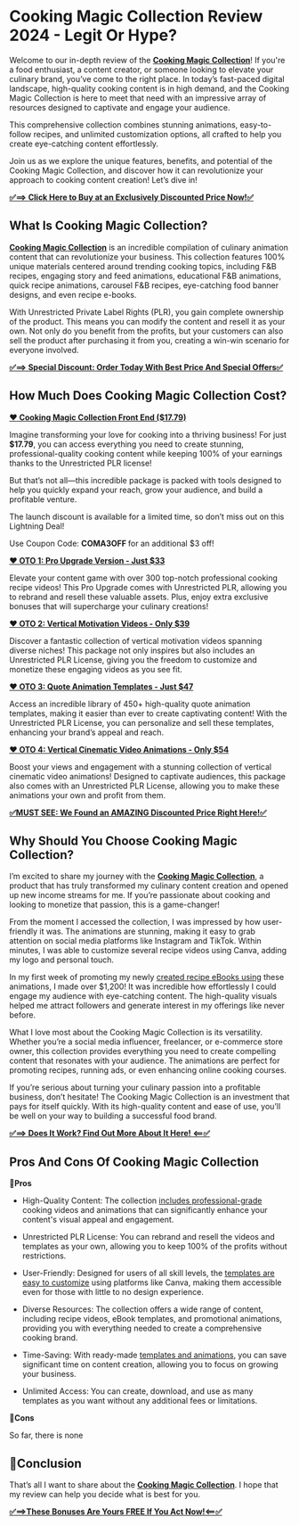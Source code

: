 <div data-breakout="normal">
<h1 id="viewer-89vfs114" class="_9Dsuo NfA7j HZbzS QMtOy" dir="auto">Cooking Magic Collection Review 2024 - Legit Or Hype?</h1>
</div>
<div data-breakout="normal">
<p id="viewer-p7vfw573" class="Is4xI aaZkV rIsue QMtOy" dir="auto"><span class="vsfWl">Welcome to our in-depth review of the <a href="https://onlinedigitalmarketing.hashnode.dev/cooking-magic-collection-review"><strong>Cooking Magic Collection</strong></a>! If you're a food enthusiast, a content creator, or someone looking to elevate your culinary brand, you’ve come to the right place. In today’s fast-paced digital landscape, high-quality cooking content is in high demand, and the Cooking Magic Collection is here to meet that need with an impressive array of resources designed to captivate and engage your audience.</span></p>

</div>
<div data-breakout="normal">
<p id="viewer-yonf1703" class="Is4xI aaZkV rIsue QMtOy" dir="auto"><span class="vsfWl">This comprehensive collection combines stunning animations, easy-to-follow recipes, and unlimited customization options, all crafted to help you create eye-catching content effortlessly.</span></p>

</div>
<div data-breakout="normal">
<p id="viewer-02rzz706" class="Is4xI aaZkV rIsue QMtOy" dir="auto"><span class="vsfWl">Join us as we explore the unique features, benefits, and potential of the Cooking Magic Collection, and discover how it can revolutionize your approach to cooking content creation! Let’s dive in!</span></p>
<p dir="auto"><a href="https://warriorplus.com/o2/a/t0ryfb0/0"><strong>✅==&gt; Click Here to Buy at an Exclusively Discounted Price Now!✅</strong></a></p>

</div>
<div data-breakout="normal">
<h2 id="viewer-pgwwp118" class="_6Aw8R NfA7j rIsue QMtOy" dir="auto"><span class="KfHkb"><strong>What Is Cooking Magic Collection?</strong></span></h2>
</div>
<div data-breakout="normal">
<p id="viewer-m2sb827111" class="Is4xI aaZkV rIsue QMtOy" dir="auto"><span class="vsfWl"><a href="https://onlinedigitalmarketing.hashnode.dev/cooking-magic-collection-review"><strong>Cooking Magic Collection</strong></a> is an incredible compilation of culinary animation content that can revolutionize your business. This collection features 100% unique materials centered around trending cooking topics, including F&amp;B recipes, engaging story and feed animations, educational F&amp;B animations, quick recipe animations, carousel F&amp;B recipes, eye-catching food banner designs, and even recipe e-books.</span></p>

</div>
<div data-breakout="normal">
<p id="viewer-3lhme1071" class="Is4xI aaZkV rIsue QMtOy" dir="auto"><span class="vsfWl">With Unrestricted Private Label Rights (PLR), you gain complete ownership of the product. This means you can modify the content and resell it as your own. Not only do you benefit from the profits, but your customers can also sell the product after purchasing it from you, creating a win-win scenario for everyone involved.</span></p>
<p dir="auto"><a href="https://warriorplus.com/o2/a/t0ryfb0/0"><strong>✅==&gt; Special Discount: Order Today With Best Price And Special Offers✅</strong></a></p>

<div data-breakout="normal">
<h2 id="viewer-hxhhc134" class="_6Aw8R NfA7j rIsue QMtOy" dir="auto"><span class="KfHkb"><strong>How Much Does Cooking Magic Collection Cost?</strong></span></h2>
</div>
<div data-breakout="normal">
<p id="viewer-qbi2q138" class="Is4xI aaZkV rIsue QMtOy" dir="auto"><a href="https://warriorplus.com/o2/a/t0ryfb0/0"><span class="vsfWl"><strong>❤️ Cooking Magic Collection Front End ($17.79)</strong></span></a></p>

</div>
<div data-breakout="normal">
<p id="viewer-bx6lj15276" class="Is4xI aaZkV rIsue QMtOy" dir="auto"><span class="vsfWl">Imagine transforming your love for cooking into a thriving business! For just <strong>$17.79</strong>, you can access everything you need to create stunning, professional-quality cooking content while keeping 100% of your earnings thanks to the Unrestricted PLR license!</span></p>

</div>
<div data-breakout="normal">
<p id="viewer-x9g7g15351" class="Is4xI aaZkV rIsue QMtOy" dir="auto"><span class="vsfWl">But that’s not all—this incredible package is packed with tools designed to help you quickly expand your reach, grow your audience, and build a profitable venture.</span></p>

</div>
<div data-breakout="normal">
<p id="viewer-yoyhb15354" class="Is4xI aaZkV rIsue QMtOy" dir="auto"><span class="vsfWl">The launch discount is available for a limited time, so don’t miss out on this Lightning Deal!</span></p>

</div>
<div data-breakout="normal">
<p id="viewer-7ekho15357" class="Is4xI aaZkV HZbzS QMtOy" dir="auto"><span class="vsfWl">Use Coupon Code: <strong>COMA3OFF </strong>for an additional $3 off!</span></p>

</div>
<div data-breakout="normal">
<p id="viewer-y7ef516744" class="Is4xI aaZkV rIsue QMtOy" dir="auto"><a href="https://warriorplus.com/o2/a/t0ryfb0/0"><span class="vsfWl"><strong>❤️ OTO 1: Pro Upgrade Version - Just $33</strong></span></a></p>

</div>
<div data-breakout="normal">
<p id="viewer-kugtu17872" class="Is4xI aaZkV rIsue QMtOy" dir="auto"><span class="vsfWl">Elevate your content game with over 300 top-notch professional cooking recipe videos! This Pro Upgrade comes with Unrestricted PLR, allowing you to rebrand and resell these valuable assets. Plus, enjoy extra exclusive bonuses that will supercharge your culinary creations!</span></p>

</div>
<div data-breakout="normal">
<p id="viewer-knmz417875" class="Is4xI aaZkV rIsue QMtOy" dir="auto"><a href="https://warriorplus.com/o2/a/t0ryfb0/0"><span class="vsfWl"><strong>❤️ OTO 2: Vertical Motivation Videos - Only $39</strong></span></a></p>

</div>
<div data-breakout="normal">
<p id="viewer-v573x17878" class="Is4xI aaZkV rIsue QMtOy" dir="auto"><span class="vsfWl">Discover a fantastic collection of vertical motivation videos spanning diverse niches! This package not only inspires but also includes an Unrestricted PLR License, giving you the freedom to customize and monetize these engaging videos as you see fit.</span></p>

</div>
<div data-breakout="normal">
<p id="viewer-vtxg217881" class="Is4xI aaZkV rIsue QMtOy" dir="auto"><a href="https://warriorplus.com/o2/a/t0ryfb0/0"><span class="vsfWl"><strong>❤️ OTO 3: Quote Animation Templates - Just $47</strong></span></a></p>

</div>
<div data-breakout="normal">
<p id="viewer-9vztz17884" class="Is4xI aaZkV rIsue QMtOy" dir="auto"><span class="vsfWl">Access an incredible library of 450+ high-quality quote animation templates, making it easier than ever to create captivating content! With the Unrestricted PLR License, you can personalize and sell these templates, enhancing your brand’s appeal and reach.</span></p>

</div>
<div data-breakout="normal">
<p id="viewer-kqkjg17887" class="Is4xI aaZkV rIsue QMtOy" dir="auto"><a href="https://warriorplus.com/o2/a/t0ryfb0/0"><span class="vsfWl"><strong>❤️ OTO 4: Vertical Cinematic Video Animations - Only $54</strong></span></a></p>

</div>
<div data-breakout="normal">
<p id="viewer-so52u17890" class="Is4xI aaZkV rIsue QMtOy" dir="auto"><span class="vsfWl">Boost your views and engagement with a stunning collection of vertical cinematic video animations! Designed to captivate audiences, this package also comes with an Unrestricted PLR License, allowing you to make these animations your own and profit from them.</span></p>
<p dir="auto"><a href="https://warriorplus.com/o2/a/t0ryfb0/0"><strong>✅MUST SEE: We Found an AMAZING Discounted Price Right Here!✅</strong></a></p>

</div>
<div data-breakout="normal">
<h2 id="viewer-7vt14142" class="_6Aw8R NfA7j rIsue QMtOy" dir="auto"><span class="KfHkb"><strong>Why Should You Choose Cooking Magic Collection?</strong></span></h2>
</div>
<div data-breakout="normal">
<p id="viewer-lt8s1146" class="Is4xI aaZkV rIsue QMtOy" dir="auto"><span class="vsfWl">I’m excited to share my journey with the <a href="https://www.data-medics.com/forum/threads/cooking-magic-collection-review-2024-legit-or-hype.13861/"><strong>Cooking Magic Collection</strong></a>, a product that has truly transformed my culinary content creation and opened up new income streams for me. If you’re passionate about cooking and looking to monetize that passion, this is a game-changer!</span></p>

</div>
<div data-breakout="normal">
<p id="viewer-gwz8p19009" class="Is4xI aaZkV rIsue QMtOy" dir="auto"><span class="vsfWl">From the moment I accessed the collection, I was impressed by how user-friendly it was. The animations are stunning, making it easy to grab attention on social media platforms like Instagram and TikTok. Within minutes, I was able to customize several recipe videos using Canva, adding my logo and personal touch.</span></p>

</div>
<div data-breakout="normal">
<p id="viewer-wu9vh19012" class="Is4xI aaZkV rIsue QMtOy" dir="auto"><span class="vsfWl">In my first week of promoting my newly <a href="https://www.linkedin.com/pulse/cooking-magic-collection-review-2024-legit-hype-try-with-popchips-hnm2e">created recipe eBooks using</a> these animations, I made over $1,200! It was incredible how effortlessly I could engage my audience with eye-catching content. The high-quality visuals helped me attract followers and generate interest in my offerings like never before.</span></p>

</div>
<div data-breakout="normal">
<p id="viewer-io92k19015" class="Is4xI aaZkV rIsue QMtOy" dir="auto"><span class="vsfWl">What I love most about the Cooking Magic Collection is its versatility. Whether you’re a social media influencer, freelancer, or e-commerce store owner, this collection provides everything you need to create compelling content that resonates with your audience. The animations are perfect for promoting recipes, running ads, or even enhancing online cooking courses.</span></p>

</div>
<div data-breakout="normal">
<p id="viewer-t4me819018" class="Is4xI aaZkV rIsue QMtOy" dir="auto"><span class="vsfWl">If you’re serious about turning your culinary passion into a profitable business, don’t hesitate! The Cooking Magic Collection is an investment that pays for itself quickly. With its high-quality content and ease of use, you’ll be well on your way to building a successful food brand.</span></p>
<p dir="auto"><a href="https://warriorplus.com/o2/a/t0ryfb0/0"><strong>✅==&gt; Does It Work? Find Out More About It Here! &lt;==✅</strong></a></p>

</div>
<div data-breakout="normal">
<h2 id="viewer-3gt7r150" class="_6Aw8R NfA7j rIsue QMtOy" dir="auto"><span class="KfHkb"><strong>Pros And Cons Of Cooking Magic Collection</strong></span></h2>
</div>
<div data-breakout="normal">
<p id="viewer-nfiy1154" class="Is4xI aaZkV rIsue QMtOy" dir="auto"><span class="vsfWl"><strong>🤩Pros</strong></span></p>

</div>
<div data-breakout="normal">
<ul class="QOI7n rIsue">
 	<li class="B229E" dir="auto" aria-level="1">
<p id="viewer-e24ot22345" class="Is4xI aaZkV rIsue QMtOy" dir=""><span class="vsfWl">High-Quality Content: The collection <a href="https://www.linkedin.com/pulse/cooking-magic-collection-review-2024-legit-hype-try-with-popchips-hnm2e">includes professional-grade</a> cooking videos and animations that can significantly enhance your content's visual appeal and engagement.</span></p>
</li>
 	<li class="B229E" dir="auto" aria-level="1">
<p id="viewer-rphax22440" class="Is4xI aaZkV rIsue QMtOy" dir=""><span class="vsfWl">Unrestricted PLR License: You can rebrand and resell the videos and templates as your own, allowing you to keep 100% of the profits without restrictions.</span></p>
</li>
 	<li class="B229E" dir="auto" aria-level="1">
<p id="viewer-g9xyg22444" class="Is4xI aaZkV rIsue QMtOy" dir=""><span class="vsfWl">User-Friendly: Designed for users of all skill levels, the <a href="https://github.com/OnlineDigitalreview/Cooking-Magic-Collection">templates are easy to customize</a> using platforms like Canva, making them accessible even for those with little to no design experience.</span></p>
</li>
 	<li class="B229E" dir="auto" aria-level="1">
<p id="viewer-pnn0r22448" class="Is4xI aaZkV rIsue QMtOy" dir=""><span class="vsfWl">Diverse Resources: The collection offers a wide range of content, including recipe videos, eBook templates, and promotional animations, providing you with everything needed to create a comprehensive cooking brand.</span></p>
</li>
 	<li class="B229E" dir="auto" aria-level="1">
<p id="viewer-wkcl022452" class="Is4xI aaZkV rIsue QMtOy" dir=""><span class="vsfWl">Time-Saving: With ready-made <a href="https://github.com/OnlineDigitalreview/Cooking-Magic-Collection">templates and animations</a>, you can save significant time on content creation, allowing you to focus on growing your business.</span></p>
</li>
 	<li class="B229E" dir="auto" aria-level="1">
<p id="viewer-qxsi222456" class="Is4xI aaZkV rIsue QMtOy" dir=""><span class="vsfWl">Unlimited Access: You can create, download, and use as many templates as you want without any additional fees or limitations.</span></p>
</li>
</ul>
</div>
<div data-breakout="normal">
<p id="viewer-qbvp8158" class="Is4xI aaZkV rIsue QMtOy" dir="auto"><span class="vsfWl"><strong>🥺Cons</strong></span></p>

</div>
<div data-breakout="normal">
<p id="viewer-eksrr162" class="Is4xI aaZkV rIsue QMtOy" dir="auto"><span class="vsfWl">So far, there is none</span></p>

</div>
<div data-breakout="normal">
<h2 id="viewer-2bw43166" class="_6Aw8R NfA7j rIsue QMtOy" dir="auto"><span class="KfHkb"><strong>🔴Conclusion</strong></span></h2>
</div>
<div data-breakout="normal">
<p id="viewer-pycgf170" class="Is4xI aaZkV rIsue QMtOy" dir="auto"><span class="vsfWl">That’s all I want to share about the <a href="http://hq.yalsa.net/advice/16190/cooking-magic-collection-review-2024-legit-or-hype?"><strong>Cooking Magic Collection</strong></a>. I hope that my review can help you decide what is best for you.</span></p>
<p dir="auto"><a href="https://warriorplus.com/o2/a/t0ryfb0/0"><strong>✅==&gt;These Bonuses Are Yours FREE If You Act Now!&lt;==✅</strong></a></p>

</div>
</div>
